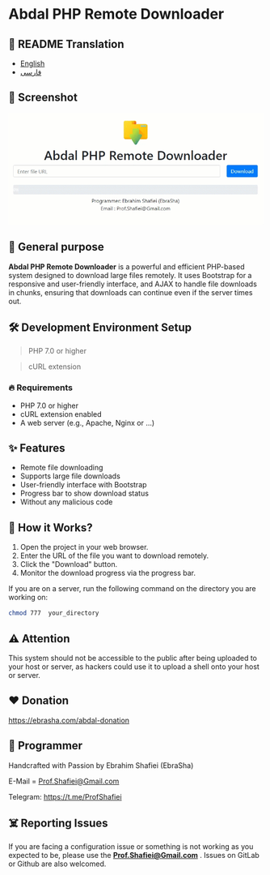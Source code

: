 # Abdal PHP Remote Downloader

## 🎤 README Translation
- [English](README.md)
- [فارسی](README.fa.md)

## 👀 Screenshot

<p align="center"><img src="scr.gif?raw=true"></p>


## 💎 General purpose
**Abdal PHP Remote Downloader** is a powerful and efficient PHP-based system designed to download large files remotely. It uses Bootstrap for a responsive and user-friendly interface, and AJAX to handle file downloads in chunks, ensuring that downloads can continue even if the server times out.

## 🛠️ Development Environment Setup
> PHP 7.0 or higher

> cURL extension

### 🔥 Requirements

- PHP 7.0 or higher
- cURL extension enabled
- A web server (e.g., Apache, Nginx or ...)

## ✨ Features

- Remote file downloading
- Supports large file downloads
- User-friendly interface with Bootstrap
- Progress bar to show download status
- Without any malicious code


## 📝️ How it Works?
1. Open the project in your web browser.
2. Enter the URL of the file you want to download remotely.
3. Click the "Download" button.
4. Monitor the download progress via the progress bar.

If you are on a server, run the following command on the directory you are working on:
```bash
chmod 777  your_directory
```
## ⚠️ Attention 
This system should not be accessible to the public after being uploaded to your host or server, as hackers could use it to upload a shell onto your host or server.
## ❤️ Donation

https://ebrasha.com/abdal-donation

## 🤵 Programmer
Handcrafted with Passion by Ebrahim Shafiei (EbraSha)

E-Mail = Prof.Shafiei@Gmail.com

Telegram: https://t.me/ProfShafiei

## ☠️ Reporting Issues

If you are facing a configuration issue or something is not working as you expected to be, please use the **Prof.Shafiei@Gmail.com** . Issues on GitLab  or Github are also welcomed.


